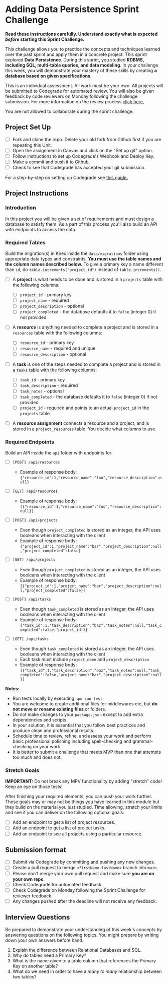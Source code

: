 # Adding Data Persistence Sprint Challenge

**Read these instructions carefully. Understand exactly what is expected _before_ starting this Sprint Challenge.**

This challenge allows you to practice the concepts and techniques learned over the past sprint and apply them in a concrete project. This sprint explored **Data Persistence**. During this sprint, you studied **RDBMS, including SQL, multi-table queries, and data modeling**. In your challenge this week, you will demonstrate your mastery of these skills by creating **a database based on given specifications**.

This is an individual assessment. All work must be your own. All projects will be submitted to Codegrade for automated review. You will also be given feedback by code reviewers on Monday following the challenge submission. For more information on the review process [click here.](https://www.notion.so/lambdaschool/How-to-View-Feedback-in-CodeGrade-c5147cee220c4044a25de28bcb6bb54a)

You are not allowed to collaborate during the sprint challenge.

## Project Set Up

-   [ ] Fork and clone the repo. Delete your old fork from Github first if you are repeating this Unit.
-   [ ] Open the assignment in Canvas and click on the "Set up git" option.
-   [ ] Follow instructions to set up Codegrade's Webhook and Deploy Key.
-   [ ] Make a commit and push it to Github.
-   [ ] Check to see that Codegrade has accepted your git submission.

For a step-by-step on setting up Codegrade see [this guide.](https://www.notion.so/lambdaschool/Submitting-an-assignment-via-Code-Grade-A-Step-by-Step-Walkthrough-07bd65f5f8364e709ecb5064735ce374)

## Project Instructions

### Introduction

In this project you will be given a set of requirements and must design a database to satisfy them. As a part of this process you'll also build an API with endpoints to access the data.

### Required Tables

Build the migration(s) in Knex inside the `data/migrations` folder using appropriate data types and constraints. **You must use the table names and the column names described below.** To give a primary key a name different than `id`, do `table.increments("project_id")` instead of `table.increments()`.

-   [ ] A **project** is what needs to be done and is stored in a `projects` table with the following columns:

    -   [ ] `project_id` - primary key
    -   [ ] `project_name` - required
    -   [ ] `project_description` - optional
    -   [ ] `project_completed` - the database defaults it to `false` (integer 0) if not provided

-   [ ] A **resource** is anything needed to complete a project and is stored in a `resources` table with the following columns:

    -   [ ] `resource_id` - primary key
    -   [ ] `resource_name` - required and unique
    -   [ ] `resource_description` - optional

-   [ ] A **task** is one of the steps needed to complete a project and is stored in a `tasks` table with the following columns:

    -   [ ] `task_id` - primary key
    -   [ ] `task_description` - required
    -   [ ] `task_notes` - optional
    -   [ ] `task_completed` - the database defaults it to `false` (integer 0) if not provided
    -   [ ] `project_id` - required and points to an actual `project_id` in the `projects` table

-   [ ] A **resource assignment** connects a resource and a project, and is stored in a `project_resources` table. You decide what columns to use.

### Required Endpoints

Build an API inside the `api` folder with endpoints for:

-   [ ] `[POST] /api/resources`

    -   Example of response body: `{"resource_id":1,"resource_name":"foo","resource_description":null}`

-   [ ] `[GET] /api/resources`

    -   Example of response body: `[{"resource_id":1,"resource_name":"foo","resource_description":null}]`

-   [ ] `[POST] /api/projects`

    -   Even though `project_completed` is stored as an integer, the API uses booleans when interacting with the client
    -   Example of response body: `{"project_id":1,"project_name":"bar","project_description":null,"project_completed":false}`

-   [ ] `[GET] /api/projects`

    -   Even though `project_completed` is stored as an integer, the API uses booleans when interacting with the client
    -   Example of response body: `[{"project_id":1,"project_name":"bar","project_description":null,"project_completed":false}]`

-   [ ] `[POST] /api/tasks`

    -   Even though `task_completed` is stored as an integer, the API uses booleans when interacting with the client
    -   Example of response body: `{"task_id":1,"task_description":"baz","task_notes":null,"task_completed":false,"project_id:1}`

-   [ ] `[GET] /api/tasks`
    -   Even though `task_completed` is stored as an integer, the API uses booleans when interacting with the client
    -   Each task must include `project_name` and `project_description`
    -   Example of response body: `[{"task_id":1,"task_description":"baz","task_notes":null,"task_completed":false,"project_name:"bar","project_description":null}]`

**Notes:**

-   Run tests locally by executing `npm run test`.
-   You are welcome to create additional files for middlewares etc, but **do not move or rename existing files** or folders.
-   Do not make changes to your `package.json` except to add extra dependencies and scripts.
-   In your solution, it is essential that you follow best practices and produce clean and professional results.
-   Schedule time to review, refine, and assess your work and perform basic professional polishing including spell-checking and grammar-checking on your work.
-   It is better to submit a challenge that meets MVP than one that attempts too much and does not.

### Stretch Goals

**IMPORTANT:** Do not break any MPV functionality by adding "stretch" code! Keep an eye on those tests!

After finishing your required elements, you can push your work further. These goals may or may not be things you have learned in this module but they build on the material you just studied. Time allowing, stretch your limits and see if you can deliver on the following optional goals:

-   [ ] Add an endpoint to get a list of project resources.
-   [ ] Add an endpoint to get a list of project tasks.
-   [ ] Add an endpoint to see all projects using a particular resource.

## Submission format

-   [ ] Submit via Codegrade by committing and pushing any new changes.
-   [ ] Create a pull request to merge `<firstName-lastName>` branch into `main`.
-   [ ] Please don't merge your own pull request and make sure **you are on your own repo**.
-   [ ] Check Codegrade for automated feedback.
-   [ ] Check Codegrade on Monday following the Sprint Challenge for reviewer feedback.
-   [ ] Any changes pushed after the deadline will not receive any feedback.

## Interview Questions

Be prepared to demonstrate your understanding of this week's concepts by answering questions on the following topics. You might prepare by writing down your own answers before hand.

1. Explain the difference between Relational Databases and SQL.
2. Why do tables need a Primary Key?
3. What is the name given to a table column that references the Primary Key on another table?
4. What do we need in order to have a _many to many_ relationship between two tables?
